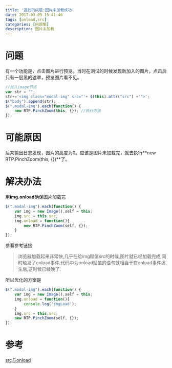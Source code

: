 ```yaml
---
title: '遇到的问题:图片未加载成功'
date: 2017-03-09 15:41:46
tags: [onload,src]
categories: [问题集]
description: 图片未加载
---
```

# 问题
有一个功能是，点击图片进行预览。当时在测试的时候发现新加入的图片，点击后只有一层黑的遮罩，预览图片看不见。
```javascript
//加入image节点
var str = "";
str+='<img class="modal-img" src="'+ $(this).attr("src") +'">';
$("body").append(str);
$(".modal-img").each(function() {
    new RTP.PinchZoom(this, {}); //执行方法
});
```
# 可能原因
后来输出日志发现，图片的高度为0。应该是图片未加载完，就去执行**new RTP.PinchZoom(this, {})**了。

# 解决办法

用**img.onload**确保图片加载完 
```javascript
$(".modal-img").each(function() {
    var img = new Image(),self = this;
    img.src = this.src;
    img.onload = function(){
        new RTP.PinchZoom(self, {});
    }
});
```
参看参考链接
>浏览器加载起来非常快,几乎在给img赋值src的时候,图片就已经加载完成,同时触发了onload事件,代码中为onload赋值的语句就相当于在onload事件发生后,这时候已经晚了.

所以优化的方案是
```javascript
$(".modal-img").each(function() {
    var img = new Image(),self = this;
    img.onload = function(){
        console.log('imgLoad');
    }
    img.src = this.src;
    new RTP.PinchZoom(self, {});
});
```
# 参考
[src与onload](http://www.jianshu.com/p/d3a02ffe94b6)